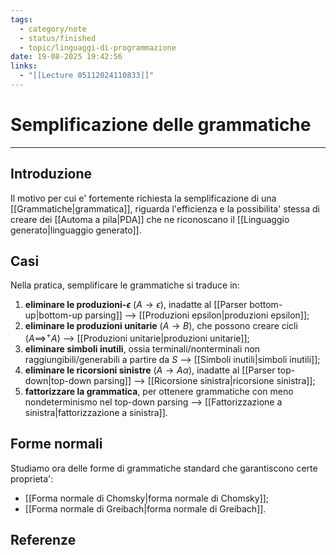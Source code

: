 ```yaml
---
tags:
  - category/note
  - status/finished
  - topic/linguaggi-di-programmazione
date: 19-08-2025 19:42:56
links:
  - "[[Lecture 05112024110833]]"
---
```

# Semplificazione delle grammatiche
---
## Introduzione
Il motivo per cui e' fortemente richiesta la semplificazione di una [[Grammatiche|grammatica]], riguarda l'efficienza e la possibilita' stessa di creare dei [[Automa a pila|PDA]] che ne riconoscano il [[Linguaggio generato|linguaggio generato]].

## Casi
Nella pratica, semplificare le grammatiche si traduce in:
1. **eliminare le produzioni-$\epsilon$** ($A \to \epsilon$), inadatte al [[Parser bottom-up|bottom-up parsing]] --> [[Produzioni epsilon|produzioni epsilon]];
2. **eliminare le produzioni unitarie** ($A \to B$), che possono creare cicli ($A \implies^{+} A$) --> [[Produzioni unitarie|produzioni unitarie]];
3. **eliminare simboli inutili**, ossia terminali/nonterminali non raggiungibili/generabili a partire da $S$ --> [[Simboli inutili|simboli inutili]];
4. **eliminare le ricorsioni sinistre** ($A \to A\alpha$), inadatte al [[Parser top-down|top-down parsing]] --> [[Ricorsione sinistra|ricorsione sinistra]];
5. **fattorizzare la grammatica**, per ottenere grammatiche con meno nondeterminismo nel top-down parsing --> [[Fattorizzazione a sinistra|fattorizzazione a sinistra]].

## Forme normali
Studiamo ora delle forme di grammatiche standard che garantiscono certe proprieta':
- [[Forma normale di Chomsky|forma normale di Chomsky]];
- [[Forma normale di Greibach|forma normale di Greibach]].

## Referenze